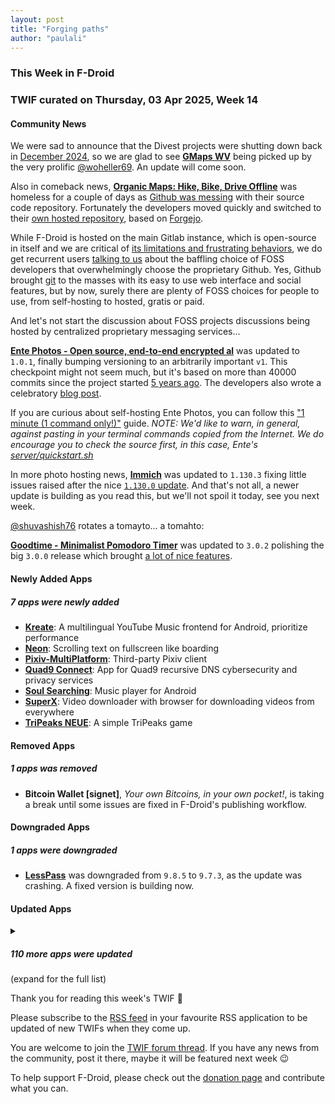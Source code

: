 ```yaml
---
layout: post
title: "Forging paths"
author: "paulali"
---
```


### This Week in F-Droid

### TWIF curated on Thursday, 03 Apr 2025, Week 14


#### Community News

We were sad to announce that the Divest projects were shutting down back in [December 2024](https://f-droid.org/2024/12/26/twif.html#community-news), so we are glad to see **[GMaps WV](https://f-droid.org/packages/us.spotco.maps/)** being picked up by the very prolific [@woheller69](https://search.f-droid.org/?q=woheller69). An update will come soon.

Also in comeback news, **[Organic Maps: Hike, Bike, Drive Offline](https://f-droid.org/packages/app.organicmaps/)** was homeless for a couple of days as [Github was messing](https://mastodon.social/@organicmaps/114155428924741370) with their source code repository. Fortunately the developers moved quickly and switched to their [own hosted repository](https://git.omaps.dev/organicmaps/organicmaps), based on [Forgejo](https://forgejo.org/).

While F-Droid is hosted on the main Gitlab instance, which is open-source in itself and we are critical of [its limitations and frustrating behaviors](https://gitlab.com/fdroid/admin/-/issues/159), we do get recurrent users [talking to us](https://forum.f-droid.org/t/why-use-github-why-not-use-savannah-others-or-self-host/12338) about the baffling choice of FOSS developers that overwhelmingly choose the proprietary Github. Yes, Github brought [git](https://git-scm.com/about) to the masses with its easy to use web interface and social features, but by now, surely there are plenty of FOSS choices for people to use, from self-hosting to hosted, gratis or paid.

And let's not start the discussion about FOSS projects discussions being hosted by centralized proprietary messaging services...

**[Ente Photos \- Open source, end\-to\-end encrypted al](https://f-droid.org/packages/io.ente.photos.fdroid)** was updated to `1.0.1`, finally bumping versioning to an arbitrarily important `v1`. This checkpoint might not seem much, but it's based on more than 40000 commits since the project started [5 years ago](https://github.com/ente-io/ente/commit/a8cdc811fd20ca4289d8e779c97f08ef5d276e37). The developers also wrote a celebratory [blog post](https://ente.io/blog/v1/). 

If you are curious about self-hosting Ente Photos, you can follow this ["1 minute (1 command only!)"](https://ente.io/blog/self-hosting-quickstart/) guide. _NOTE: We'd like to warn, in general, against pasting in your terminal commands copied from the Internet. We do encourage you to check the source first, in this case, Ente's [server/quickstart.sh](https://github.com/ente-io/ente/blob/main/server/quickstart.sh)_

In more photo hosting news, **[Immich](https://f-droid.org/packages/app.alextran.immich)** was updated to `1.130.3` fixing little issues raised after the nice [`1.130.0` update](https://github.com/immich-app/immich/releases/tag/v1.130.0). And that's not all, a newer update is building as you read this, but we'll not spoil it today, see you next week.

[@shuvashish76](https://forum.f-droid.org/u/shuvashish76) rotates a tomayto... a tomahto:

**[Goodtime \- Minimalist Pomodoro Timer](https://f-droid.org/packages/com.apps.adrcotfas.goodtime)** was updated to `3.0.2` polishing the big `3.0.0` release which brought [a lot of nice features](https://github.com/adrcotfas/goodtime/releases/tag/v3.0.0).


#### Newly Added Apps

##### 7 apps were newly added

* **[Kreate](https://f-droid.org/packages/me.knighthat.kreate)**: A multilingual YouTube Music frontend for Android, prioritize performance
* **[Neon](https://f-droid.org/packages/com.github.handewo.neon)**: Scrolling text on fullscreen like boarding
* **[Pixiv\-MultiPlatform](https://f-droid.org/packages/top.kagg886.pmf)**: Third\-party Pixiv client
* **[Quad9 Connect](https://f-droid.org/packages/com.quad9.aegis)**: App for Quad9 recursive DNS cybersecurity and privacy services
* **[Soul Searching](https://f-droid.org/packages/com.github.enteraname74.soulsearching)**: Music player for Android
* **[SuperX](https://f-droid.org/packages/com.myAllVideoBrowser)**: Video downloader with browser for downloading videos from everywhere
* **[TriPeaks NEUE](https://f-droid.org/packages/io.github.mimoguz.tripeaksneue)**: A simple TriPeaks game


#### Removed Apps

##### 1 apps was removed

* **Bitcoin Wallet \[signet\]**, _Your own Bitcoins, in your own pocket\!_, is taking a break until some issues are fixed in F-Droid's publishing workflow.


#### Downgraded Apps

##### 1 apps were downgraded

* **[LessPass](https://f-droid.org/packages/com.lesspass.android)** was downgraded from `9.8.5` to `9.7.3`, as the update was crashing. A fixed version is building now.


#### Updated Apps

<details markdown=1>
<summary><h5>110 more apps were updated</h5> (expand for the full list)</summary>

* **[AAAAXY](https://f-droid.org/packages/io.github.divverent.aaaaxy)** was updated to `1.6.64+20250324.3682.13887e2e`
* **[addy\.io](https://f-droid.org/packages/host.stjin.anonaddy)** was updated to `v5.6.1`
* **[Adresilo](https://f-droid.org/packages/com.adresilo.android)** was updated to `v1.2.0`
* **[aFreeRDP](https://f-droid.org/packages/com.freerdp.afreerdp)** was updated to `3.14.1`
* **[Amadz \- Calling App](https://f-droid.org/packages/com.talsk.amadz)** was updated to `1.0.6`
* **[APK Explorer & Editor](https://f-droid.org/packages/com.apk.editor)** was updated to `v0.30`
* **[Apollo](https://f-droid.org/packages/org.nuclearfog.apollo)** was updated to `1.6.5`
* **[Asteroid's Revenge](https://f-droid.org/packages/com.game.asteroids_revenge)** was updated to `0.13.3`
* **[Aves Libre](https://f-droid.org/packages/deckers.thibault.aves.libre)** was updated to `1.12.8`
* **[BabyName](https://f-droid.org/packages/fr.hnit.babyname)** was updated to `1.2.0`
* **[Bim\!](https://f-droid.org/packages/bim.app)** was updated to `6`
* **[BitBanana](https://f-droid.org/packages/app.michaelwuensch.bitbanana)** was updated to `0.9.3`
* **[Breakout 71](https://f-droid.org/packages/me.lecaro.breakout)** was updated to `29049575`
* **[Casio G\-Shock Smart Sync](https://f-droid.org/packages/org.avmedia.gshockGoogleSync)** was updated to `22.1`
* **[Com\-Phone Story Maker](https://f-droid.org/packages/ac.robinson.mediaphone)** was updated to `1.7.7`
* **[Commons](https://f-droid.org/packages/fr.free.nrw.commons)** was updated to `5.2.0`
* **[Copy SMS Code \- OTP Helper](https://f-droid.org/packages/io.github.jd1378.otphelper)** was updated to `1.18.2`
* **[Distribution Calculator](https://f-droid.org/packages/com.nunosempere.distributioncalculator)** was updated to `0.02.06`
* **[DNSNet](https://f-droid.org/packages/dev.clombardo.dnsnet)** was updated to `1.1.13`
* **[Dokuwiki Android](https://f-droid.org/packages/com.fabienli.dokuwiki)** was updated to `v1.1.0`
* **[Drawpile](https://f-droid.org/packages/net.drawpile)** was updated to `2.2.2-fix.1`
* **[Droid Pad](https://f-droid.org/packages/com.github.umer0586.droidpad)** was updated to `2.2.0`
* **[Droid\-ify](https://f-droid.org/packages/com.looker.droidify)** was updated to `0.6.5`
* **[droidVNC\-NG](https://f-droid.org/packages/net.christianbeier.droidvnc_ng)** was updated to `2.10.2`
* **[Element X \- Secure Chat & Call](https://f-droid.org/packages/io.element.android.x)** was updated to `25.03.4`
* **[Ente Auth](https://f-droid.org/packages/io.ente.auth)** was updated to `4.3.3`
* **[Exclave](https://f-droid.org/packages/com.github.dyhkwong.sagernet)** was updated to `0.13.13`
* **[FaFa Runner](https://f-droid.org/packages/com.chenyifaer.fafarunner)** was updated to `2.0.0`
* **[FairEmail](https://f-droid.org/packages/eu.faircode.email)** was updated to `1.2269`
* **[Fedilab](https://f-droid.org/packages/fr.gouv.etalab.mastodon)** was updated to `3.31.1`
* **[Flip 2 DND](https://f-droid.org/packages/dev.robin.flip_2_dnd)** was updated to `3.0.9`
* **[Food You \- Calorie Tracker & Food Diary](https://f-droid.org/packages/com.maksimowiczm.foodyou)** was updated to `1.3.0`
* **[Headwind MDM Agent](https://f-droid.org/packages/com.hmdm.launcher)** was updated to `6.18`
* **[Healthy Battery Charging](https://f-droid.org/packages/biz.binarysolutions.healthybatterycharging)** was updated to `2.0.18`
* **[Home Medkit](https://f-droid.org/packages/ru.application.homemedkit)** was updated to `1.7.7`
* **[Jigsaw](https://f-droid.org/packages/io.gitlab.derjosef.jigsaw)** was updated to `1.1.0`
* **[Journal](https://f-droid.org/packages/com.isaakhanimann.journal)** was updated to `11.11`
* **[jtx Board journals\|notes\|tasks](https://f-droid.org/packages/at.techbee.jtx)** was updated to `2.11.01.ose`
* **[Kanji Dojo](https://f-droid.org/packages/ua.syt0r.kanji.fdroid)** was updated to `2.1.7`
* **[Kazumi](https://f-droid.org/packages/com.predidit.kazumi)** was updated to `1.6.3`
* **[KeePassDroid](https://f-droid.org/packages/com.android.keepass)** was updated to `2.6.8.2`
* **[KeePassVault](https://f-droid.org/packages/com.ivanovsky.passnotes)** was updated to `1.14.0`
* **[kitshn \(for Tandoor\)](https://f-droid.org/packages/de.kitshn.android)** was updated to `1.0.0`
* **[LibreOffice Viewer](https://f-droid.org/packages/org.documentfoundation.libreoffice)** was updated to `24.8.6.2`
* **[Linkora](https://f-droid.org/packages/com.sakethh.linkora)** was updated to `0.12.0`
* **[Linux Command Library](https://f-droid.org/packages/com.inspiredandroid.linuxcommandbibliotheca)** was updated to `3.3.1`
* **[Linwood Flow Nightly](https://f-droid.org/packages/dev.linwood.flow.nightly)** was updated to `0.4.0`
* **[Lissen: Audiobookshelf client](https://f-droid.org/packages/org.grakovne.lissen)** was updated to `1.3.3`
* **[Mattermost Beta](https://f-droid.org/packages/com.mattermost.rnbeta)** was updated to `2.26.2`
* **[Meshtastic](https://f-droid.org/packages/com.geeksville.mesh)** was updated to `2.5.20`
* **[Mill](https://f-droid.org/packages/com.calcitem.sanmill)** was updated to `5.11.2`
* **[Money Manager Ex](https://f-droid.org/packages/com.money.manager.ex)** was updated to `5.2.3`
* **[MusicSearch](https://f-droid.org/packages/io.github.lydavid.musicsearch)** was updated to `1.16.8`
* **[My Expenses](https://f-droid.org/packages/org.totschnig.myexpenses)** was updated to `3.9.7`
* **[Network Survey](https://f-droid.org/packages/com.craxiom.networksurvey)** was updated to `1.34`
* **[News Reader](https://f-droid.org/packages/livio.rssreader)** was updated to `1.11`
* **[Nextcloud Dev](https://f-droid.org/packages/com.nextcloud.android.beta)** was updated to `20250329`
* **[NextDNS Manager](https://f-droid.org/packages/com.doubleangels.nextdnsmanagement)** was updated to `5.5.13`
* **[NLWeer](https://f-droid.org/packages/foss.cnugteren.nlweer)** was updated to `1.11.1`
* **[NowiPass](https://f-droid.org/packages/com.nowipass)** was updated to `0.4.15`
* **[NymVPN: Secure VPN by Nym](https://f-droid.org/packages/net.nymtech.nymvpn)** was updated to `v1.3.2`
* **[OnePlus Flash Control](https://f-droid.org/packages/com.bartixxx.opflashcontrol)** was updated to `1.3.11`
* **[Open Sudoku](https://f-droid.org/packages/org.moire.opensudoku)** was updated to `4.4.3`
* **[OpenBible](https://f-droid.org/packages/com.schwegelbin.openbible)** was updated to `1.7.0`
* **[ownCloud](https://f-droid.org/packages/com.owncloud.android)** was updated to `4.5.0`
* **[Phocid](https://f-droid.org/packages/org.sunsetware.phocid)** was updated to `20250325`
* **[PocketTRacker](https://f-droid.org/packages/org.sbv.pockettracker)** was updated to `2.4.0`
* **[Podcini\.X \- Podcast instrument](https://f-droid.org/packages/ac.mdiq.podcini.X)** was updated to `8.13.5`
* **[Proton Pass: Password Manager](https://f-droid.org/packages/proton.android.pass.fdroid)** was updated to `1.30.5`
* **[ProtonVPN \- Secure and Free VPN](https://f-droid.org/packages/ch.protonvpn.android)** was updated to `5.10.32.0`
* **[QRAlarm](https://f-droid.org/packages/com.sweak.qralarm)** was updated to `2.5.3`
* **[Quillpad](https://f-droid.org/packages/io.github.quillpad)** was updated to `1.4.24`
* **[Quote Unquote](https://f-droid.org/packages/com.github.jameshnsears.quoteunquote)** was updated to `4.49.1-fdroid`
* **[Quran Revision Companion](https://f-droid.org/packages/com.wqar.quran_mem_helper)** was updated to `1.4.0`
* **[Rush](https://f-droid.org/packages/com.shub39.rush)** was updated to `2.6.6`
* **[Session](https://f-droid.org/packages/network.loki.messenger.fdroid)** was updated to `1.21.3`
* **[ShockAlarm](https://f-droid.org/packages/de.computerelite.shockalarm)** was updated to `0.2.6`
* **[sing\-box](https://f-droid.org/packages/io.nekohasekai.sfa)** was updated to `1.11.6`
* **[SiYuan](https://f-droid.org/packages/org.b3log.siyuan)** was updated to `3.1.26`
* **[SMASH — Smart Mobile App for Surveyor's Happiness](https://f-droid.org/packages/eu.hydrologis.smash)** was updated to `1.10.0`
* **[Squeezer](https://f-droid.org/packages/uk.org.ngo.squeezer)** was updated to `2.3.9`
* **[SshDaemon](https://f-droid.org/packages/com.daemon.ssh)** was updated to `2.1.28`
* **[Tasks\.org: Open\-source To\-Do Lists & Reminders](https://f-droid.org/packages/org.tasks)** was updated to `14.5.4`
* **[Threema Libre](https://f-droid.org/packages/ch.threema.app.libre)** was updated to `5.8.2l`
* **[Tilde Friends](https://f-droid.org/packages/com.unprompted.tildefriends.fdroid)** was updated to `0.0.29`
* **[TourCount](https://f-droid.org/packages/com.wmstein.tourcount)** was updated to `3.6.4`
* **[traced it](https://f-droid.org/packages/app.traced_it)** was updated to `1.2.2`
* **[TransektCount](https://f-droid.org/packages/com.wmstein.transektcount)** was updated to `4.2.3`
* **[TRIfA](https://f-droid.org/packages/com.zoffcc.applications.trifa)** was updated to `1.0.248`
* **[Träwelldroid](https://f-droid.org/packages/de.hbch.traewelling)** was updated to `2.18.5`
* **[Tuta Calendar](https://f-droid.org/packages/de.tutao.calendar)** was updated to `275.250326.0`
* **[Tuta Mail](https://f-droid.org/packages/de.tutao.tutanota)** was updated to `275.250326.0`
* **[Unciv](https://f-droid.org/packages/com.unciv.app)** was updated to `4.15.19`
* **[URLCheck](https://f-droid.org/packages/com.trianguloy.urlchecker)** was updated to `3.3`
* **[Urn](https://f-droid.org/packages/com.illiouchine.jm)** was updated to `1.2.1`
* **[Vacation Days](https://f-droid.org/packages/rocks.poopjournal.vacationdays)** was updated to `15.0`
* **[venera](https://f-droid.org/packages/com.github.wgh136.venera)** was updated to `1.3.4`
* **[Vespucci](https://f-droid.org/packages/de.blau.android)** was updated to `21.0.0.0`
* **[Voyager for Lemmy](https://f-droid.org/packages/app.vger.voyager)** was updated to `2.27.0`
* **[VRChat Android Assistant](https://f-droid.org/packages/cc.sovellus.vrcaa)** was updated to `2.4.5`
* **[WhatsAppCleaner](https://f-droid.org/packages/com.vishnu.whatsappcleaner)** was updated to `v1.1.0`
* **[Whisper](https://f-droid.org/packages/org.woheller69.whisper)** was updated to `2.9`
* **[Wispar](https://f-droid.org/packages/app.wispar.wispar)** was updated to `0.3.0`
* **[Write On: Simple Notepad](https://f-droid.org/packages/com.ezpnix.writeon)** was updated to `1.4`
* **[Wuxia Learn \- Learn Chinese](https://f-droid.org/packages/com.wuxialearn.wuxialearn)** was updated to `1.4.7`
* **[YacGuide](https://f-droid.org/packages/com.yacgroup.yacguide)** was updated to `0.9.2`
* **[YacGuide Dev](https://f-droid.org/packages/com.yacgroup.yacguide.dev)** was updated to `20250327`
* **[Yubico Authenticator](https://f-droid.org/packages/com.yubico.yubioath)** was updated to `7.2.2`
* **[Zimly S3 Backup](https://f-droid.org/packages/app.zimly.backup)** was updated to `2.3.0`
* **[聚在工大](https://f-droid.org/packages/com.hfut.schedule)** was updated to `4.14.3`

</details>

Thank you for reading this week's TWIF 🙂

Please subscribe to the [RSS feed](https://f-droid.org/feed.xml) in your favourite RSS application to be updated of new TWIFs when they come up.

You are welcome to join the [TWIF forum thread](https://forum.f-droid.org/t/new-twif-submission-thread/23546). If you have any news from the community, post it there, maybe it will be featured next week 😉

To help support F-Droid, please check out the [donation page](https://f-droid.org/donate/) and contribute what you can.

